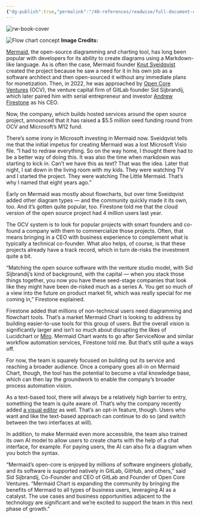 ```yaml
---
{"dg-publish":true,"permalink":"/40-references/readwise/full-document-contents/mermaid-chart-a-markdown-like-tool-for-creating-diagrams-raises-5-5-m/","tags":["rw/articles"]}
---
```


![rw-book-cover](https://techcrunch.com/wp-content/uploads/2024/03/GettyImages-517644647.jpg?resize=1200,900)

![Flow chart concept](https://techcrunch.com/wp-content/uploads/2024/03/GettyImages-517644647.jpg?w=1390&crop=1)
**Image Credits:** 

[Mermaid](https://mermaid.js.org/), the open-source diagramming and charting tool, has long been popular with developers for its ability to create diagrams using a Markdown-like language. As is often the case, Mermaid founder [Knut Sveidqvist](https://www.linkedin.com/in/knut-sveidqvist/?originalSubdomain=se) created the project because he saw a need for it in his own job as a software architect and then open-sourced it without any immediate plans for monetization. Then, in 2022, he was approached by [Open Core Ventures](https://opencoreventures.com/) (OCV), the venture capital firm of GitLab founder Sid Sijbrandij, which later paired him with serial entrepreneur and investor [Andrew Firestone](https://www.linkedin.com/in/arfirestone/) as his CEO.

Now, the company, which builds hosted services around the open source project, announced that it has raised a $5.5 million seed funding round from OCV and Microsoft’s M12 fund.

There’s some irony in Microsoft investing in Mermaid now. Sveidqvist tells me that the initial impetus for creating Mermaid was a lost Microsoft Visio file. “I had to redraw everything. So on the way home, I thought there had to be a better way of doing this. It was also the time when markdown was starting to kick in. Can’t we have this as text? That was the idea. Later that night, I sat down in the living room with my kids. They were watching TV and I started the project. They were watching The Little Mermaid. That’s why I named that eight years ago.”

Early on Mermaid was mostly about flowcharts, but over time Sveidqvist added other diagram types — and the community quickly made it its own, too. And it’s gotten quite popular, too. Firestone told me that the cloud version of the open source project had 4 million users last year.

The OCV system is to look for popular projects with smart founders and co-found a company with them to commercialize those projects. Often, that means bringing in a CEO with business experience to complement what is typically a technical co-founder. What also helps, of course, is that these projects already have a track record, which in turn de-risks the investment quite a bit.

“Matching the open source software with the venture studio model, with Sid Sijbrandij’s kind of background, with the capital — when you stack those things together, you now you have these seed-stage companies that look like they might have been de-risked much as a series A. You get so much of a view into the future on product market fit, which was really special for me coming in,” Firestone explained.

Firestone added that millions of non-technical users need diagramming and flowchart tools. That’s a market Mermaid Chart is looking to address by building easier-to-use tools for this group of users. But the overall vision is significantly larger and isn’t so much about disrupting the likes of Lucidchart or [Miro](https://miro.com/). Mermaid Chart wants to go after ServiceNow and similar workflow automation services, Firestone told me. But that’s still quite a ways off.

For now, the team is squarely focused on building out its service and reaching a broader audience. Once a company goes all-in on Mermaid Chart, though, the tool has the potential to become a vital knowledge base, which can then lay the groundwork to enable the company’s broader process automation vision.

As a text-based tool, there will always be a relatively high barrier to entry, something the team is quite aware of. That’s why the company recently added [a visual editor](https://www.mermaidchart.com/blog/posts/mermaid-chart-releases-new-visual-editor-for-flowcharts) as well. That’s an opt-in feature, though. Users who want and like the text-based approach can continue to do so (and switch between the two interfaces at will).

In addition, to make Mermaid even more accessible, the team also trained its own AI model to allow users to create charts with the help of a chat interface, for example. For paying users, the AI can also fix a diagram when you botch the syntax.

“Mermaid’s open-core is enjoyed by millions of software engineers globally, and its software is supported natively in GitLab, GitHub, and others,” said Sid Sijbrandij, Co-Founder and CEO of GitLab and Founder of Open Core Ventures. “Mermaid Chart is expanding the community by bringing the benefits of Mermaid to all types of business users, leveraging AI as a catalyst. The use cases and business opportunities adjacent to the technology are significant and we’re excited to support the team in this next phase of growth.”
